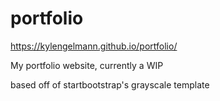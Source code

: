 # portfolio
https://kylengelmann.github.io/portfolio/

My portfolio website, currently a WIP


based off of startbootstrap's grayscale template
